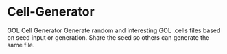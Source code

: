 # Cell-Generator
GOL Cell Generator
Generate random and interesting GOL .cells files based on seed input or generation.
Share the seed so others can generate the same file.
